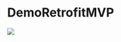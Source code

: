 # DemoRetrofitMVP

![](https://github.com/ashfaque-harrier/DemoRetrofitMVP/blob/master/Screenshot.png)
